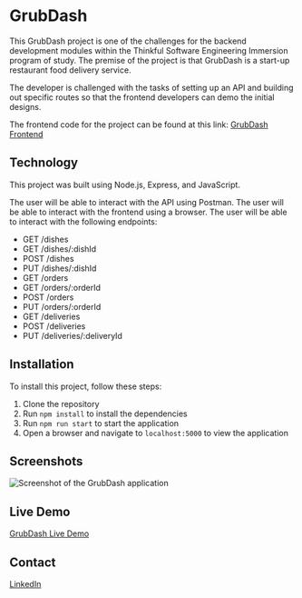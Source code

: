 # GrubDash
This GrubDash project is one of the challenges for the backend development modules within the Thinkful Software Engineering Immersion program of study.  The premise of the project is that GrubDash is a start-up restaurant food delivery service.  

The developer is challenged with the tasks of setting up an API and building out specific routes so that the frontend developers can demo the initial designs.

The frontend code for the project can be found at this link: [GrubDash Frontend](https://github.com/Thinkful-Ed/starter-grub-dash-front-end)

## Technology
This project was built using Node.js, Express, and JavaScript.

The user will be able to interact with the API using Postman.
The user will be able to interact with the frontend using a browser.
The user will be able to interact with the following endpoints:  
* GET /dishes
* GET /dishes/:dishId
* POST /dishes
* PUT /dishes/:dishId
* GET /orders
* GET /orders/:orderId
* POST /orders
* PUT /orders/:orderId
* GET /deliveries
* POST /deliveries
* PUT /deliveries/:deliveryId

## Installation
To install this project, follow these steps:
1. Clone the repository
2. Run `npm install` to install the dependencies
3. Run `npm run start` to start the application
4. Open a browser and navigate to `localhost:5000` to view the application

## Screenshots

![Screenshot of the GrubDash application](placeholder.png)

## Live Demo
[GrubDash Live Demo](https://grub-dash-frontend.vercel.app/)

## Contact
[LinkedIn](https://www.linkedin.com/in/cynthiajweaver-dev/)



